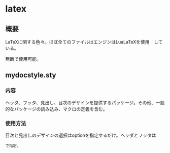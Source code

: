 # latex
## 概要
LaTeXに関する色々。ほぼ全てのファイルはエンジンはLuaLaTeXを使用　している。

無断で使用可能。
## mydocstyle.sty
### 内容
ヘッダ、フッタ、見出し、目次のデザインを提供するパッケージ。その他、一般的なパッケージの読み込み、マクロの定義を含む。
### 使用方法
目次と見出しのデザインの選択はoptionを指定するだけ。ヘッダとフッタは
~~~\pagestyle{}~~~
で指定。
